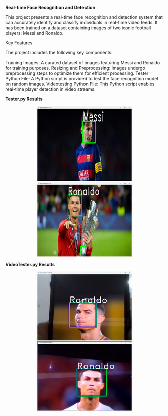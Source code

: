 **Real-time Face Recognition and Detection**

This project presents a real-time face recognition and detection system that can accurately identify and classify individuals in real-time video feeds. It has been trained on a dataset containing images of two iconic football players: Messi and Ronaldo.

Key Features

The project includes the following key components:

Training Images: A curated dataset of images featuring Messi and Ronaldo for training purposes.
Resizing and Preprocessing: Images undergo preprocessing steps to optimize them for efficient processing.
Tester Python File: A Python script is provided to test the face recognition model on random images.
Videotesting Python File: This Python script enables real-time player detection in video streams.

**Tester.py Results**

<p align="center">
  <img src="OutputImage/OutputImage1.png" width="300" />
  <img src="OutputImage/OutputImage2.png" width="300" />
</p>


**VideoTester.py Results**

<p align="center">
  <img src="OutputImage/LiveOutputImage1.png" width="300" />
  <img src="OutputImage/LiveOutputImage2.png" width="300" />
</p>
